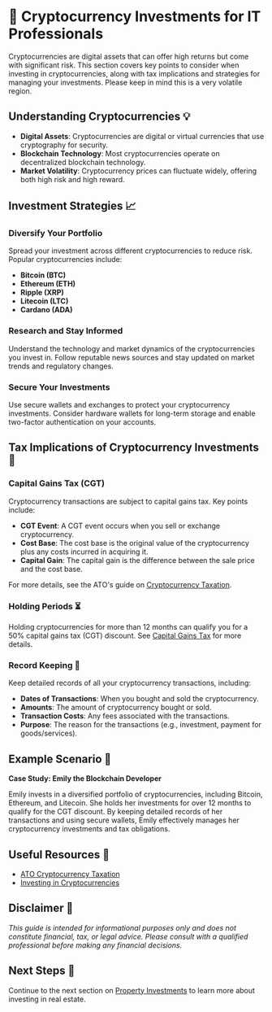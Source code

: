 # 💎 Cryptocurrency Investments for IT Professionals

Cryptocurrencies are digital assets that can offer high returns but come with significant risk. This section covers key points to consider when investing in cryptocurrencies, along with tax implications and strategies for managing your investments. Please keep in mind this is a very volatile region.

## Understanding Cryptocurrencies 💡

- **Digital Assets**: Cryptocurrencies are digital or virtual currencies that use cryptography for security.
- **Blockchain Technology**: Most cryptocurrencies operate on decentralized blockchain technology.
- **Market Volatility**: Cryptocurrency prices can fluctuate widely, offering both high risk and high reward.

## Investment Strategies 📈

### Diversify Your Portfolio

Spread your investment across different cryptocurrencies to reduce risk. Popular cryptocurrencies include:

- **Bitcoin (BTC)**
- **Ethereum (ETH)**
- **Ripple (XRP)**
- **Litecoin (LTC)**
- **Cardano (ADA)**

### Research and Stay Informed

Understand the technology and market dynamics of the cryptocurrencies you invest in. Follow reputable news sources and stay updated on market trends and regulatory changes.

### Secure Your Investments

Use secure wallets and exchanges to protect your cryptocurrency investments. Consider hardware wallets for long-term storage and enable two-factor authentication on your accounts.

## Tax Implications of Cryptocurrency Investments 🧾

### Capital Gains Tax (CGT)

Cryptocurrency transactions are subject to capital gains tax. Key points include:

- **CGT Event**: A CGT event occurs when you sell or exchange cryptocurrency.
- **Cost Base**: The cost base is the original value of the cryptocurrency plus any costs incurred in acquiring it.
- **Capital Gain**: The capital gain is the difference between the sale price and the cost base.

For more details, see the ATO's guide on [Cryptocurrency Taxation](https://www.ato.gov.au/Individuals/Investments-and-assets/Cryptocurrency/).

### Holding Periods ⏳

Holding cryptocurrencies for more than 12 months can qualify you for a 50% capital gains tax (CGT) discount. See [Capital Gains Tax](capital-gains-tax.md) for more details.

### Record Keeping 📝

Keep detailed records of all your cryptocurrency transactions, including:

- **Dates of Transactions**: When you bought and sold the cryptocurrency.
- **Amounts**: The amount of cryptocurrency bought or sold.
- **Transaction Costs**: Any fees associated with the transactions.
- **Purpose**: The reason for the transactions (e.g., investment, payment for goods/services).

## Example Scenario 📘

**Case Study: Emily the Blockchain Developer**

Emily invests in a diversified portfolio of cryptocurrencies, including Bitcoin, Ethereum, and Litecoin. She holds her investments for over 12 months to qualify for the CGT discount. By keeping detailed records of her transactions and using secure wallets, Emily effectively manages her cryptocurrency investments and tax obligations.

## Useful Resources 🔗

- [ATO Cryptocurrency Taxation](https://www.ato.gov.au/Individuals/Investments-and-assets/Cryptocurrency/)
- [Investing in Cryptocurrencies](https://moneysmart.gov.au/investing/investing-in-cryptocurrencies)

## Disclaimer 🚨

*This guide is intended for informational purposes only and does not constitute financial, tax, or legal advice. Please consult with a qualified professional before making any financial decisions.*

## Next Steps 🚀

Continue to the next section on [Property Investments](property-investments.md) to learn more about investing in real estate.
